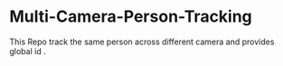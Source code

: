 # Multi-Camera-Person-Tracking
This Repo track the same person across different camera and provides global id .

